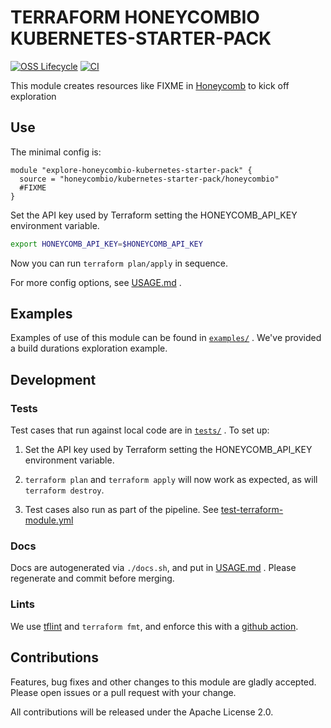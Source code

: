 # TERRAFORM HONEYCOMBIO KUBERNETES-STARTER-PACK

[![OSS Lifecycle](https://img.shields.io/osslifecycle/honeycombio/terraform-honeycombio-kubernetes-starter-pack?color=success)](https://github.com/honeycombio/home/blob/main/honeycomb-oss-lifecycle-and-practices.md)
[![CI](https://github.com/honeycombio/terraform-honeycombio-kubernetes-starter-pack/actions/workflows/test-terraform-module.yml/badge.svg)](https://github.com/honeycombio/terraform-honeycombio-kubernetes-starter-pack/actions?query=Test%20Terraform%20Module)

This module creates resources like FIXME in [Honeycomb](https://www.honeycomb.io) to kick off exploration

## Use

The minimal config is:

```hcl
module "explore-honeycombio-kubernetes-starter-pack" {
  source = "honeycombio/kubernetes-starter-pack/honeycombio"
  #FIXME 
}
```

Set the API key used by Terraform setting the HONEYCOMB_API_KEY environment variable.

```bash
export HONEYCOMB_API_KEY=$HONEYCOMB_API_KEY
```

Now you can run `terraform plan/apply` in sequence.

For more config options,
see [USAGE.md](https://github.com/honeycombio/terraform-honeycombio-kubernetes-starter-pack/blob/main/USAGE.md)
.

## Examples

Examples of use of this module can be found
in [`examples/`](https://github.com/honeycombio/terraform-honeycombio-kubernetes-starter-pack/tree/main/examples)
. We've
provided a build durations exploration example.

## Development

### Tests

Test cases that run against local code are
in [`tests/`](https://github.com/honeycombio/terraform-honeycombio-kubernetes-starter-pack/tree/main/tests)
. To set up:

1. Set the API key used by Terraform setting the HONEYCOMB_API_KEY environment variable.

2. `terraform plan` and `terraform apply` will now work as expected, as will
   `terraform destroy`.

3. Test cases also run as part of the pipeline.
   See [test-terraform-module.yml](https://github.com/honeycombio/terraform-honeycombio-kubernetes-starter-pack/blob/main/.github/workflows/test-terraform-module.yml)

### Docs

Docs are autogenerated via `./docs.sh`, and put
in [USAGE.md](https://github.com/honeycombio/terraform-honeycombio-kubernetes-starter-pack/blob/main/USAGE.md)
. Please
regenerate and commit before merging.

### Lints

We use [tflint](https://github.com/terraform-linters/tflint) and `terraform
fmt`, and enforce this with a [github action](.github/workflows/tflint.yml).

## Contributions

Features, bug fixes and other changes to this module are gladly accepted. Please open issues or a pull request with your
change.

All contributions will be released under the Apache License 2.0.

